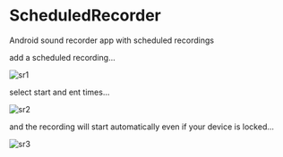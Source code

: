 # ScheduledRecorder
Android sound recorder app with scheduled recordings

add a scheduled recording...

![sr1](https://user-images.githubusercontent.com/8618582/39970253-91853530-56e8-11e8-8383-9e52b0cfeba1.jpg)


select start and ent times...

![sr2](https://user-images.githubusercontent.com/8618582/39970255-91a955fa-56e8-11e8-93df-17548e70a890.jpg)


and the recording will start automatically even if your device is locked...

![sr3](https://user-images.githubusercontent.com/8618582/39970256-91cd03a6-56e8-11e8-9ecb-040e5fdeba5e.jpg)

